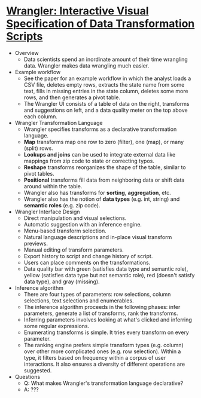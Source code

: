 # [Wrangler: Interactive Visual Specification of Data Transformation Scripts](https://scholar.google.com/scholar?cluster=4069328732173546194)
- Overview
    - Data scientists spend an inordinate amount of their time wrangling data.
      Wrangler makes data wrangling much easier.
- Example workflow
    - See the paper for an example workflow in which the analyst loads a CSV
      file, deletes empty rows, extracts the state name from some text, fills
      in missing entries in the state column, deletes some more rows, and then
      generates a pivot table.
    - The Wrangler UI consists of a table of data on the right, transforms and
      suggestions on left, and a data quality meter on the top above each
      column.
- Wrangler Transformation Language
    - Wrangler specifies transforms as a declarative transformation language.
    - __Map__ transforms map one row to zero (filter), one (map), or many
      (split) rows.
    - __Lookups and joins__ can be used to integrate external data like
      mappings from zip code to state or correcting typos.
    - __Reshape__ transforms reorganizes the shape of the table, similar to
      pivot tables.
    - __Positional__ transforms fill data from neighboring data or shift data
      around within the table.
    - Wrangler also has transforms for __sorting__, __aggregation__, etc.
    - Wrangler also has the notion of __data types__ (e.g. int, string) and
      __semantic roles__ (e.g. zip code).
- Wrangler Interface Design
    - Direct manipulation and visual selections.
    - Automatic suggestion with an inference engine.
    - Menu-based transform selection.
    - Natural language descriptions and in-place visual transform previews.
    - Manual editing of transform parameters.
    - Export history to script and change history of script.
    - Users can place comments on the transformations.
    - Data quality bar with green (satisfies data type and semantic role),
      yellow (satisfies data type but not semantic role), red (doesn't satisfy
      data type), and gray (missing).
- Inference algorithm
    - There are four types of parameters: row selections, column selections,
      text selections and enumerables.
    - The inference algorithm proceeds in the following phases: infer
      parameters, generate a list of transforms, rank the transforms.
    - Inferring parameters involves looking at what's clicked and inferring
      some regular expressions.
    - Enumerating transforms is simple. It tries every transform on every
      parameter.
    - The ranking engine prefers simple transform types (e.g. column) over
      other more complicated ones (e.g. row selection). Within a type, it
      filters based on frequency within a corpus of user interactions. It also
      ensures a diversity of different operations are suggested.
- Questions
    - Q: What makes Wrangler's transformation language declarative?
    - A: ???
